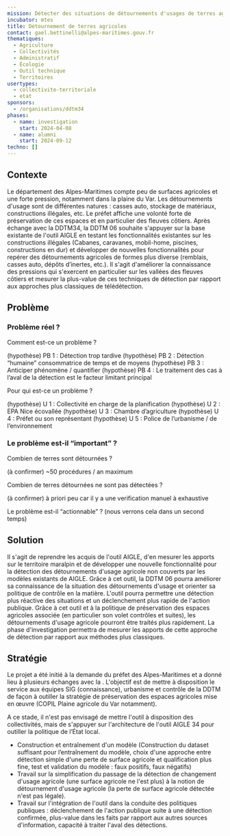 ```yaml
---
mission: Détecter des situations de détournements d'usages de terres agricoles de façon à alimenter la connaissance de ces pressions et alimenter la politique de contrôle en la matière.
incubator: mtes
title: Détournement de terres agricoles
contact: gael.bettinelli@alpes-maritimes.gouv.fr
thematiques:
  - Agriculture
  - Collectivités
  - Administratif
  - Écologie
  - Outil technique
  - Territoires
usertypes:
  - collectivite-territoriale
  - etat
sponsors:
  - /organisations/ddtm34
phases:
  - name: investigation
    start: 2024-04-08
  - name: alumni
    start: 2024-09-12
techno: []
---
```

## Contexte

Le département des Alpes-Maritimes compte peu de surfaces agricoles et une forte pression, notamment dans la plaine du Var. Les détournements d'usage sont de différentes natures :  casses auto, stockage de matériaux, constructions illégales, etc. Le préfet affiche une volonté forte de préservation de ces espaces et en particulier des fleuves côtiers. Après échange avec la DDTM34, la DDTM 06 souhaite s'appuyer sur la base existante de l'outil AIGLE en testant les fonctionnalités existantes sur les constructions illégales (Cabanes, caravanes, mobil-home, piscines, constructions en dur) et développer de nouvelles fonctionnalités pour repérer des détournements agricoles de formes plus diverse (remblais, casses auto, dépôts d’inertes, etc.). Il s'agit d'améliorer la connaissance des pressions qui s'exercent en particulier sur les vallées des fleuves côtiers et mesurer la plus-value de ces techniques de détection par rapport aux approches plus classiques de télédétection.

## Problème

### Problème réel ?
Comment est-ce un problème ?

(hypothèse) PB 1 : Détection trop tardive
(hypothèse) PB 2 : Détection “humaine” consommatrice de temps et de moyens
(hypothèse) PB 3 : Anticiper phénomène / quantifier
(hypothèse) PB 4 : Le traitement des cas à l’aval de la détection est le facteur limitant principal

Pour qui est-ce un problème ?

(hypothèse) U 1 : Collectivité en charge de la planification
(hypothèse) U 2 : EPA Nice écovallée
(hypothèse) U 3 : Chambre d’agriculture
(hypothèse) U 4 : Préfet ou son représentant
(hypothèse) U 5 : Police de l’urbanisme / de l’environnement

### Le problème est-il “important” ?
Combien de terres sont détournées ?

(à confirmer) ~50 procédures / an maximum

Combien de terres détournées ne sont pas détectées ?

(à confirmer) à priori peu car il y a une verification manuel à exhaustive

Le problème est-il “actionnable” ? (nous verrons cela dans un second temps)


## Solution

Il s'agit de reprendre les acquis de l'outil AIGLE, d'en mesurer les apports sur le territoire maralpin et de développer une nouvelle fonctionnalité pour la détection des détournements d'usage agricole non couverts par les modèles existants de AIGLE. Grâce à cet outil, la DDTM 06 pourra améliorer sa connaissance de la situation des détournements d'usage et orienter sa politique de contrôle en la matière. L'outil pourra permettre une détection plus réactive des situations et un déclenchement plus rapide de l'action publique. Grâce à cet outil et à la politique de préservation des espaces agricoles associée (en particulier son volet contrôles et suites), les détournements d'usage agricole pourront être traités plus rapidement. La phase d'investigation permettra de mesurer les apports de cette approche de détection par rapport aux méthodes plus classiques.

## Stratégie

Le projet a été initié à la demande du préfet des Alpes-Maritimes et a donné lieu à plusieurs échanges avec la . L'objectif est de mettre à disposition le service aux équipes SIG (connaissance), urbanisme et contrôle de la DDTM de façon à outiller la stratégie de préservation  des espaces agricoles mise en œuvre (COPIL Plaine agricole du Var notamment).

A ce stade, il n'est pas envisagé de mettre l'outil à disposition des collectivités, mais de s'appuyer sur l'architecture de l'outil AIGLE 34 pour outiller la politique de l’État local.
- Construction et entraînement d'un modèle (Construction du dataset suffisant pour l’entraînement du modèle, choix d'une approche entre détection simple d'une perte de surface agricole et qualification plus fine, test et validation du modèle : faux positifs, faux négatifs)
- Travail sur la simplification du passage de la détection de changement d'usage agricole (une surface agricole ne l'est plus) à la notion de détournement d'usage agricole (la perte de surface agricole détectée n'est pas légale).
- Travail sur l'intégration de l'outil dans la conduite des politiques publiques : déclenchement de l'action publique suite à une détection confirmée, plus-value dans les faits par rapport aux autres sources d'information, capacité à traiter l'aval des détections.